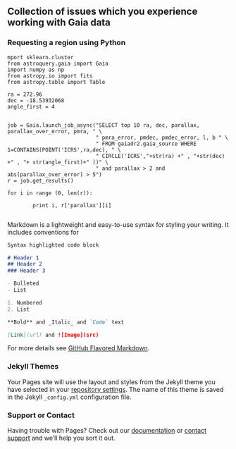 ## Collection of issues which you experience working with Gaia data



### Requesting a region using Python

```
mport sklearn.cluster
from astroquery.gaia import Gaia
import numpy as np
from astropy.io import fits
from astropy.table import Table

ra = 272.96
dec = -18.53932068
angle_first = 4


job = Gaia.launch_job_async("SELECT top 10 ra, dec, parallax, parallax_over_error, pmra, " \
                            " pmra_error, pmdec, pmdec_error, l, b " \
                            " FROM gaiadr2.gaia_source WHERE 1=CONTAINS(POINT('ICRS',ra,dec), " \
                            " CIRCLE('ICRS',"+str(ra) +" , "+str(dec) +" , "+ str(angle_first)+" ))" \
                            " and parallax > 2 and abs(parallax_over_error) > 5")
r = job.get_results()

for i in range (0, len(r)):

        print i, r['parallax'][i]


```


Markdown is a lightweight and easy-to-use syntax for styling your writing. It includes conventions for

```markdown
Syntax highlighted code block

# Header 1
## Header 2
### Header 3

- Bulleted
- List

1. Numbered
2. List

**Bold** and _Italic_ and `Code` text

[Link](url) and ![Image](src)
```

For more details see [GitHub Flavored Markdown](https://guides.github.com/features/mastering-markdown/).

### Jekyll Themes

Your Pages site will use the layout and styles from the Jekyll theme you have selected in your [repository settings](https://github.com/ignotur/GaiaGotchas/settings). The name of this theme is saved in the Jekyll `_config.yml` configuration file.

### Support or Contact

Having trouble with Pages? Check out our [documentation](https://help.github.com/categories/github-pages-basics/) or [contact support](https://github.com/contact) and we’ll help you sort it out.
